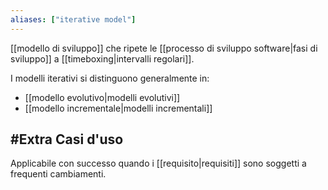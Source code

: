 ```yaml
---
aliases: ["iterative model"]
---
```


[[modello di sviluppo]] che ripete le [[processo di sviluppo software|fasi di sviluppo]] a [[timeboxing|intervalli regolari]].

I modelli iterativi si distinguono generalmente in:
- [[modello evolutivo|modelli evolutivi]]
- [[modello incrementale|modelli incrementali]]

## #Extra Casi d'uso

Applicabile con successo quando i [[requisito|requisiti]] sono soggetti a frequenti cambiamenti.

